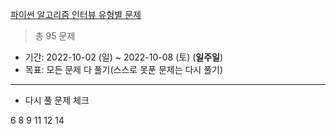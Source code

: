 [파이썬 알고리즘 인터뷰 유형별 문제](https://github.com/onlybooks/algorithm-interview)

> 총 95 문제
- 기간: 2022-10-02 (일) ~ 2022-10-08 (토) (**일주일**)
- 목표: 모든 문제 다 풀기(스스로 못푼 문제는 다시 풀기)

<hr>

- 다시 풀 문제 체크

6 8 9 11 12 14
